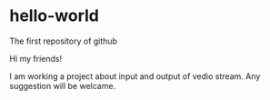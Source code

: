 # hello-world
The first repository of github


Hi my friends!

I am working a project about input and output of vedio stream. Any suggestion will be welcame. 
